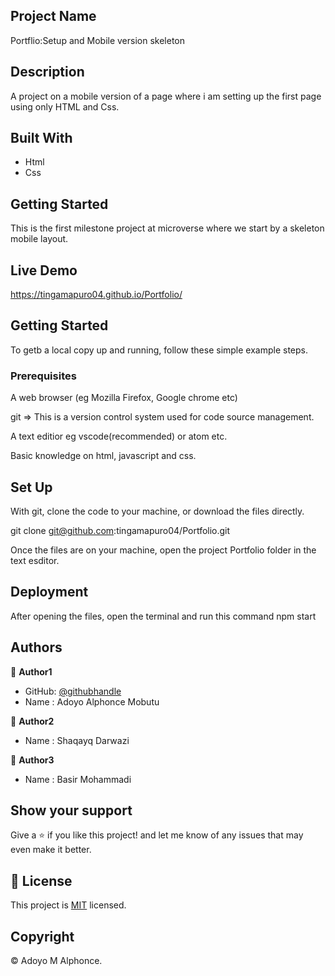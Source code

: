 ## Project Name

Portflio:Setup and Mobile version skeleton

## Description

A project on a mobile version of a page where i am setting up the first page using only HTML and Css.

## Built With

- Html
- Css

## Getting Started

This is the first milestone project at microverse where we start by a skeleton mobile layout.

## Live Demo
https://tingamapuro04.github.io/Portfolio/

## Getting Started
To getb a local copy up and running, follow these simple example steps.

### Prerequisites
A web browser (eg Mozilla Firefox, Google chrome etc)

git => This is a version control system used for code source management.

A text editior eg vscode(recommended) or atom etc.

Basic knowledge on html, javascript and css.

## Set Up
With git, clone the code to your machine, or download the files directly.

git clone git@github.com:tingamapuro04/Portfolio.git

Once the files are on your machine, open the project Portfolio folder in the text esditor.

## Deployment
After opening the files, open the terminal and run this command
npm start

## Authors

👤 **Author1**

- GitHub: [@githubhandle](https://github.com/tingamapuro04)
- Name : Adoyo Alphonce Mobutu

👤 **Author2**
- Name : Shaqayq Darwazi

👤 **Author3**
- Name : Basir Mohammadi

## Show your support

Give a ⭐️ if you like this project! and let me know of any issues that may even make it better.

## 📝 License

This project is [MIT](./MIT.md) licensed.

## Copyright
© Adoyo M Alphonce.
